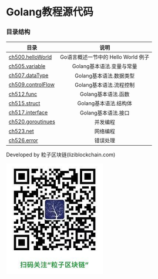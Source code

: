 # Golang教程源代码

### 目录结构


| 目录 | 说明 |
| - | :-: |
| [ch500.helloWorld](./ch500.helloWorld/) | Go语言概述一节中的 Hello World 例子 |
| [ch505.variable](./ch505.variable) | Golang基本语法.变量与常量 |
| [ch507.dataType](./ch507.dataType) | Golang基本语法.数据类型 |
| [ch509.controlFlow](./ch509.controlFlow) | Golang基本语法.流程控制 |
| [ch512.func](./ch512.func) | Golang基本语法.函数 |
| [ch515.struct](./ch515.struct) | Golang基本语法.结构体 |
| [ch517.interface](./ch517.interface) | Golang基本语法.接口 |
| [ch520.goroutinues](./ch520.goroutinues) | 并发编程 |
| [ch523.net](./ch523.net) | 网络编程 |
| [ch526.error](./ch526.error) | 错误处理 |


Developed by 粒子区块链(liziblockchain.com)

![](../imgs/liziblockchain_wechat.jpg)
